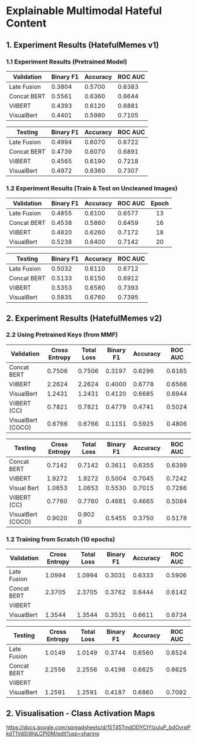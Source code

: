 # Explainable Multimodal Hateful Content

## 1. Experiment Results (HatefulMemes v1)

### 1.1 Experiment Results (Pretrained Model)

| **Validation** | Binary F1 | Accuracy | ROC AUC |
| -------------- | --------- | -------- | ------- |
| Late Fusion    | 0.3804    | 0.5700   | 0.6383  |
| Concat BERT    | 0.5561    | 0.6360   | 0.6644  |
| VilBERT        | 0.4393    | 0.6120   | 0.6881  |
| VisualBert     | 0.4401    | 0.5980   | 0.7105  |

| **Testing** | Binary F1 | Accuracy | ROC AUC |
| ----------- | --------- | -------- | ------- |
| Late Fusion | 0.4994    | 0.6070   | 0.6722  |
| Concat BERT | 0.4739    | 0.6070   | 0.6891  |
| VilBERT     | 0.4565    | 0.6190   | 0.7218  |
| VisualBert  | 0.4972    | 0.6360   | 0.7307  |

### 1.2 Experiment Results (Train & Test on Uncleaned Images)

| **Validation** | Binary F1 | Accuracy | ROC AUC | Epoch |
| -------------- | --------- | -------- | ------- | :---: |
| Late Fusion    | 0.4855    | 0.6100   | 0.6577  |  13   |
| Concat BERT    | 0.4538    | 0.5860   | 0.6459  |  16   |
| VilBERT        | 0.4820    | 0.6260   | 0.7172  |  18   |
| VisualBert     | 0.5238    | 0.6400   | 0.7142  |  20   |

| **Testing** | Binary F1 | Accuracy | ROC AUC |
| ----------- | --------- | -------- | ------- |
| Late Fusion | 0.5032    | 0.6110   | 0.6712  |
| Concat BERT | 0.5133    | 0.6150   | 0.6912  |
| VilBERT     | 0.5353    | 0.6580   | 0.7393  |
| VisualBert  | 0.5835    | 0.6760   | 0.7395  |

## 2. Experiment Results (HatefulMemes v2)

### 2.2 Using Pretrained Keys (from MMF)

| **Validation**    | Cross Entropy | Total Loss | Binary F1 | Accuracy | ROC AUC |
| ----------------- | ------------- | ---------- | --------- | -------- | ------- |
| Concat BERT       | 0.7506        | 0.7506     | 0.3197    | 0.6296   | 0.6165  |
| VilBERT           | 2.2624        | 2.2624     | 0.4000    | 0.6778   | 0.6566  |
| VisualBert        | 1.2431        | 1.2431     | 0.4120    | 0.6685   | 0.6944  |
| VilBERT (CC)      | 0.7821        | 0.7821     | 0.4779    | 0.4741   | 0.5024  |
| VisualBert (COCO) | 0.6766        | 0.6766     | 0.1151    | 0.5925   | 0.4806  |

| **Testing**       | Cross Entropy | Total Loss | Binary F1 | Accuracy | ROC AUC |
| ----------------- | ------------- | ---------- | --------- | -------- | ------- |
| Concat BERT       | 0.7142        | 0.7142     | 0.3611    | 0.6355   | 0.6399  |
| VilBERT           | 1.9272        | 1.9272     | 0.5004    | 0.7045   | 0.7242  |
| Visual Bert       | 1.0653        | 1.0653     | 0.5530    | 0.7015   | 0.7286  |
| VilBERT (CC)      | 0.7760        | 0.7760     | 0.4681    | 0.4665   | 0.5084  |
| VisualBert (COCO) | 0.9020        | 0.902 0    | 0.5455    | 0.3750   | 0.5178  |

### 1.2 Training from Scratch (10 epochs)

| **Validation** | Cross Entropy | Total Loss | Binary F1 | Accuracy | ROC AUC |
| -------------- | ------------- | ---------- | --------- | -------- | ------- |
| Late Fusion    | 1.0994        | 1.0994     | 0.3031    | 0.6333   | 0.5906  |
| Concat BERT    | 2.3705        | 2.3705     | 0.3762    | 0.6444   | 0.6142  |
| VilBERT        |
| VisualBert     | 1.3544        | 1.3544     | 0.3531    | 0.6611   | 0.6734  |

| **Testing** | Cross Entropy | Total Loss | Binary F1 | Accuracy | ROC AUC |
| ----------- | ------------- | ---------- | --------- | -------- | ------- |
| Late Fusion | 1.0149        | 1.0149     | 0.3744    | 0.6560   | 0.6524  |
| Concat BERT | 2.2556        | 2.2556     | 0.4198    | 0.6625   | 0.6625  |
| VilBERT     |
| VisualBert  | 1.2591        | 1.2591     | 0.4187    | 0.6860   | 0.7092  |

## 2. Visualisation - Class Activation Maps

https://docs.google.com/spreadsheets/d/15T45TmdODYCIYIzuluP_bdOvrpPkdT1VdSiWgLCPI0M/edit?usp=sharing
